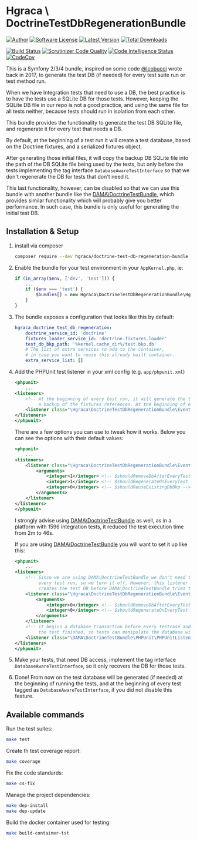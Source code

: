 # Hgraca \ DoctrineTestDbRegenerationBundle
[![Author][Author]](https://www.herbertograca.com)
[![Software License][License]](LICENSE)
[![Latest Version][Version]](https://github.com/hgraca/doctrine-test-db-regeneration-bundle/releases)
[![Total Downloads][Downloads]](https://packagist.org/packages/hgraca/doctrine-test-db-regeneration-bundle)

[![Build Status][Build]](https://scrutinizer-ci.com/g/hgraca/doctrine-test-db-regeneration-bundle/build-status/master)
[![Scrutinizer Code Quality][Score]](https://scrutinizer-ci.com/g/hgraca/doctrine-test-db-regeneration-bundle/?branch=master)
[![Code Intelligence Status][CodeInt]](https://scrutinizer-ci.com/code-intelligence)
[![CodeCov][CodeCov]](https://codecov.io/gh/hgraca/doctrine-test-db-regeneration-bundle)

This is a Symfony 2/3/4 bundle, inspired on some code [@lcobucci] wrote back in 2017, to generate the test DB 
 (if needed) for every test suite run or test method run.

When we have Integration tests that need to use a DB, the best practice is to have the tests use a SQLite DB for
 those tests. However, keeping the SQLite DB file in our repo is not a good practice, and using the same file for all
 tests neither, because tests should run in isolation from each other.
 
This bundle provides the functionality to generate the test DB SQLite file, and regenerate it for every test that needs
 a DB. 

By default, at the beginning of a test run it will create a test database, based on the Doctrine fixtures, and
 a serialized fixtures object. 
 
After generating those initial files, it will copy the backup DB SQLite file into the path of the DB SQLite file being
 used by the tests, but only before the tests implementing the tag interface `DatabaseAwareTestInterface` so that we 
 don't regenerate the DB for tests that don't need it.
 
This last functionality, however, can be disabled so that we can use this bundle with another bundle like the
 [DAMA\DoctrineTestBundle], which provides similar functionality which will probably give you better performance.
 In such case, this bundle is only useful for generating the initial test DB.

## Installation & Setup

1. install via composer

    ```bash
    composer require --dev hgraca/doctrine-test-db-regeneration-bundle
    ```

2. Enable the bundle for your test environment in your `AppKernel.php`, ie:

    ```php
    if (in_array($env, ['dev', 'test'])) {
        ...
        if ($env === 'test') {
            $bundles[] = new Hgraca\DoctrineTestDbRegenerationBundle\HgracaDoctrineTestDbRegenerationBundle();
        }
    }
    ```

3. The bundle exposes a configuration that looks like this by default:
    
    ```yaml
    hgraca_doctrine_test_db_regeneration:
        doctrine_service_id: 'doctrine'
        fixtures_loader_service_id: 'doctrine.fixtures.loader'
        test_db_bkp_path: '%kernel.cache_dir%/test.bkp.db'
        # The list of extra services to add to the container, 
        # in case you want to reuse this already built container.
        extra_service_list: [] 
    ```
4. Add the PHPUnit test listener in your xml config (e.g. `app/phpunit.xml`) 

    ```xml
    <phpunit>
        ...
    <listeners>
        <!-- At the beginning of every test run, it will generate the test DB and create a backup of it and 
             a backup of the fixtures references. At the beginning of every test it will recover the test DB backup. -->
        <listener class="\Hgraca\DoctrineTestDbRegenerationBundle\EventSubscriber\DbRegenerationPHPUnitEventSubscriber" />
    </listeners>
    </phpunit>
    ```
    
    There are a few options you can use to tweak how it works. Below you can see the options with their default values:
    
    ```xml
    <phpunit>
        ...
    <listeners>
        <listener class="\Hgraca\DoctrineTestDbRegenerationBundle\EventSubscriber\DbRegenerationPHPUnitEventSubscriber">
            <arguments>
                <integer>1</integer> <!-- $shouldRemoveDbAfterEveryTest -->
                <integer>1</integer> <!-- $shouldRegenerateOnEveryTest -->
                <integer>0</integer> <!-- $shouldReuseExistingDbBkp -->
            </arguments>
        </listener>
    </listeners>
    </phpunit>
    ```
    
    I strongly advise using [DAMA\DoctrineTestBundle] as well, as in a platform with 1596 integration tests, 
    it reduced the test execution time from 2m to 46s.
    
    If you are using [DAMA\DoctrineTestBundle] you will want to set it up like this: 
    
    ```xml
    <phpunit>
        ...
    <listeners>
        <!-- Since we are using DAMA\DoctrineTestBundle we don't need to recover the test DB at 
             every test run, so we turn it off. However, this listener must go first, so it 
             creates the test DB before DAMA\DoctrineTestBundle tries to use it. -->
        <listener class="\Hgraca\DoctrineTestDbRegenerationBundle\EventSubscriber\DbRegenerationPHPUnitEventSubscriber">
            <arguments>
                <integer>0</integer> <!-- $shouldRemoveDbAfterEveryTest -->
                <integer>0</integer> <!-- $shouldRegenerateOnEveryTest -->
            </arguments>
        </listener>
        <!-- it begins a database transaction before every testcase and rolls it back after
             the test finished, so tests can manipulate the database without affecting other tests -->
        <listener class="\DAMA\DoctrineTestBundle\PHPUnit\PHPUnitListener" />
    </listeners>
    </phpunit>
    ```
5. Make your tests, that need DB access, implement the tag interface `DatabaseAwareTestInterface`, so it only
 recovers the DB for those tests.
6. Done! From now on the test database will be generated (if needed) at the beginning of running the tests,
 and at the beginning of every test tagged as `DatabaseAwareTestInterface`, if you did not disable this feature.

## Available commands

Run the test suites:
```bash
make test
```
Create th test coverage report:
```bash
make coverage
```
Fix the code standards:
```bash
make cs-fix
```
Manage the project dependencies:
```bash
make dep-install
make dep-update
```
Build the docker container used for testing:
```bash
make build-container-tst
```

[Author]: http://img.shields.io/badge/author-@hgraca-blue.svg?style=flat-square
[License]: https://img.shields.io/badge/license-MIT-blue.svg?style=flat-square
[Version]: https://img.shields.io/github/release/hgraca/doctrine-test-db-regeneration-bundle.svg?style=flat-square
[Downloads]: https://img.shields.io/packagist/dt/hgraca/doctrine-test-db-regeneration-bundle.svg?style=flat-square

[Build]: https://scrutinizer-ci.com/g/hgraca/doctrine-test-db-regeneration-bundle/badges/build.png?b=master
[Score]: https://scrutinizer-ci.com/g/hgraca/doctrine-test-db-regeneration-bundle/badges/quality-score.png?b=master
[CodeInt]: https://scrutinizer-ci.com/g/hgraca/doctrine-test-db-regeneration-bundle/badges/code-intelligence.svg?b=master
[CodeCov]: https://codecov.io/gh/hgraca/doctrine-test-db-regeneration-bundle/branch/master/graph/badge.svg

[DAMA\DoctrineTestBundle]: https://github.com/dmaicher/doctrine-test-bundle

[@lcobucci]: https://github.com/lcobucci
